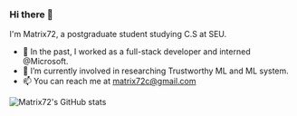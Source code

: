 ### Hi there 👋

I'm Matrix72, a postgraduate student studying C.S at SEU.

- 🔭 In the past, I worked as a full-stack developer and interned @Microsoft.
- 🌱 I’m currently involved in researching Trustworthy ML and ML system.
- 📫 You can reach me at matrix72c@gmail.com

![Matrix72's GitHub stats](https://github-readme-stats.vercel.app/api?username=matrix72c&theme=react&show_icons=true&count_private=true)
